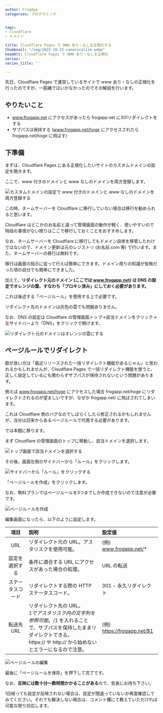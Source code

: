 ```yaml
---
author: FrogApp
categories: プログラミング

 
tags:
- Cloudflare
- ドメイン

title: Cloudflare Pages で WWW あり・なしを正規化する
thumbnail: "/img/2022-10-23-canonicalize.webp"
headAlt: Cloudflare Pages で WWW あり・なしを正規化
series: ''
series_title: ''

---
```

先日、Cloudflare Pages で運営しているサイトで www あり・なしの正規化を行ったのですが、一筋縄ではいかなかったのでその解説を行います。

## やりたいこと

* www.frogapp.net にアクセスがあったら frogapp.net に301リダイレクトをする
* サブパスは保持する (www.frogapp.net/hoge にアクセスされたら frogapp.net/hoge に飛ばす)

## 下準備

まずは、Cloudflare Pages にある正規化したいサイトのカスタムドメインの設定を開きます。

ここで、www 付きのドメインと www なしのドメインを両方登録します。

![カスタムドメインの設定で www 付きのドメインと www なしのドメインを両方登録する](/img/2022-10-23-domain-setting.webp)

この時、ネームサーバーを Cloudflare に移行していない場合は移行を勧められると思います。

Cloudflare はどこかのお名前と違って管理画面の動作が軽く、使いやすいので特段の事情がない限りはここで移行しておくことをおすすめします。

なお、ネームサーバーを Cloudflare に移行してもドメイン自体を移管したわけではないので、ドメイン更新は元のレジストリ (お名前.com 等) で行います。また、ネームサーバーの移行は無料です。

移行は画面の指示に従って行えば簡単にできます。ドメイン周りの知識が皆無だった頃の自分でも簡単にできました。

加えて、**リダイレクト元のドメイン (ここでは www.frogapp.net) は DNS の設定でオレンジの雲、すなわち「プロキシ済み」にしておく必要があります。**

これは後述する「ページルール」を使用する上で必要です。

リダイレクト先のドメインは灰色の雲でも問題ありません。

なお、DNS の設定は Cloudflare の管理画面トップ→該当ドメインをクリック→左サイドバーより「DNS」をクリックで開けます。

![リダイレクト元のドメインはオレンジの雲にする](/img/2022-10-23-dns-setting.webp)

## ページルールでリダイレクト

勘が良い方は「最近リリースされた一括リダイレクト機能があるじゃん」と思われるかもしれませんが、Cloudflare Pages で一括リダイレクト機能を使うと、正しく設定しているにも関わらずサブパスが保持されないという問題があります。

例えば www.frogapp.net/hoge にアクセスした場合 frogapp.net/hoge にリダイレクトされるのが望ましいですが、なぜか frogapp.net/ に飛ばされてしまいます。

これは Cloudflare 側のバグなのでしばらくしたら修正されるかもしれませんが、当分は旧来からあるページルールで代用する必要があります。

では本題に移ります。

まず Cloudflare の管理画面のトップに移動し、該当ドメインを選択します。

![トップ画面で該当ドメインを選択する](/img/2022-10-23-cloudflare.webp)

その後、画面左側のサイドバーから「ルール」をクリックします。

![サイドバーから「ルール」をクリックする](/img/2022-10-23-sidebar.webp)

「ページルールを作成」をクリックします。

なお、無料プランではページルールを3つまでしか作成できないので注意が必要です。

![ページルールを作成](/img/2022-10-23-rule.webp)

編集画面になったら、以下のように設定します。

| 項目 | 説明 | 設定値 |
| :---: | :--- | :--- |
| URL | リダイレクト元の URL。アスタリスクを使用可能。 | (例) www.frogapp.net/* |
| 設定を選択する | 条件に適合する URL にアクセスがあった場合の処理。 | URL の転送 |
| ステータスコード | リダイレクトする際の HTTP ステータスコード。 | 301 - 永久リダイレクト |
| 転送先 URL | リダイレクト先の URL。<br>$1 でアスタリスク内の文字列を参照可能。/$1 を入れることで、サブパスを保持したままリダイレクトできる。<br>https:// や http:// から始めないとエラーになるので注意。 | (例) https://frogapp.net/$1 |

![ページルールの編集](/img/2022-10-23-rule-edit.webp)

最後に「ページルールを保存」を押下して完了です。

なお、**反映には数十分～数時間かかることがある**ので、気長にお待ち下さい。

1日経っても設定が反映されない場合は、設定が間違っていないか再度確認してみてください。それでも解決しない場合は、コメント欄にて教えていただければ可能な限り対応します。
